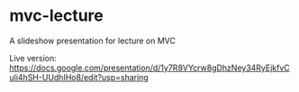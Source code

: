 # mvc-lecture
A slideshow presentation for lecture on MVC

Live version: https://docs.google.com/presentation/d/1y7R8VYcrw8gDhzNey34RyEjkfvCuli4hSH-UUdhIHo8/edit?usp=sharing
